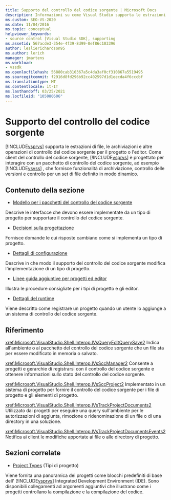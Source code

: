 ```yaml
---
title: Supporto del controllo del codice sorgente | Microsoft Docs
description: Informazioni su come Visual Studio supporta le estrazioni di file, archiviazioni e altre operazioni di controllo del codice sorgente per il progetto o l'editor.
ms.custom: SEO-VS-2020
ms.date: 11/04/2016
ms.topic: conceptual
helpviewer_keywords:
- source control [Visual Studio SDK], supporting
ms.assetid: 567acde3-354e-4f39-8d99-0ef86c103396
author: leslierichardson95
ms.author: lerich
manager: jmartens
ms.workload:
- vssdk
ms.openlocfilehash: 56880cab310367a5c4da3af0cf310867a5519495
ms.sourcegitcommit: f2916d8fd296b92cc402597d1d1eecda4f6cccbf
ms.translationtype: MT
ms.contentlocale: it-IT
ms.lasthandoff: 03/25/2021
ms.locfileid: "105080606"
---
```

# <a name="supporting-source-control"></a>Supporto del controllo del codice sorgente
[!INCLUDE[vsprvs](../../code-quality/includes/vsprvs_md.md)] supporta le estrazioni di file, le archiviazioni e altre operazioni di controllo del codice sorgente per il progetto o l'editor. Come client del controllo del codice sorgente, [!INCLUDE[vsprvs](../../code-quality/includes/vsprvs_md.md)] è progettato per interagire con un pacchetto di controllo del codice sorgente, ad esempio [!INCLUDE[vsvss](../../extensibility/includes/vsvss_md.md)] , che fornisce funzionalità di archiviazione, controllo delle versioni e controllo per un set di file definito in modo dinamico.

## <a name="in-this-section"></a>Contenuto della sezione
- [Modello per i pacchetti del controllo del codice sorgente](../../extensibility/internals/model-for-source-control-packages.md)

 Descrive le interfacce che devono essere implementate da un tipo di progetto per supportare il controllo del codice sorgente.

- [Decisioni sulla progettazione](../../extensibility/internals/source-control-design-decisions.md)

 Fornisce domande le cui risposte cambiano come si implementa un tipo di progetto.

- [Dettagli di configurazione](../../extensibility/internals/source-control-configuration-details.md)

 Descrive in che modo il supporto del controllo del codice sorgente modifica l'implementazione di un tipo di progetto.

- [Linee guida aggiuntive per progetti ed editor](../../extensibility/internals/additional-source-control-guidelines-for-projects-and-editors.md)

 Illustra le procedure consigliate per i tipi di progetto e gli editor.

- [Dettagli del runtime](../../extensibility/internals/source-control-runtime-details.md)

 Viene descritto come registrare un progetto quando un utente lo aggiunge a un sistema di controllo del codice sorgente.

## <a name="reference"></a>Riferimento
 <xref:Microsoft.VisualStudio.Shell.Interop.IVsQueryEditQuerySave2> Indica all'ambiente o al pacchetto del controllo del codice sorgente che un file sta per essere modificato in memoria o salvato.

 <xref:Microsoft.VisualStudio.Shell.Interop.IVsSccManager2> Consente a progetti e gerarchie di registrarsi con il controllo del codice sorgente e ottenere informazioni sullo stato del controllo del codice sorgente.

 <xref:Microsoft.VisualStudio.Shell.Interop.IVsSccProject2> Implementato in un sistema di progetto per fornire il controllo del codice sorgente per i file di progetto e gli elementi di progetto.

 <xref:Microsoft.VisualStudio.Shell.Interop.IVsTrackProjectDocuments2> Utilizzato dai progetti per eseguire una query sull'ambiente per le autorizzazioni di aggiunta, rimozione o ridenominazione di un file o di una directory in una soluzione.

 <xref:Microsoft.VisualStudio.Shell.Interop.IVsTrackProjectDocumentsEvents2> Notifica ai client le modifiche apportate ai file o alle directory di progetto.

## <a name="related-sections"></a>Sezioni correlate
- [Project Types](../../extensibility/internals/project-types.md) (Tipi di progetto)

 Viene fornita una panoramica dei progetti come blocchi predefiniti di base dell' [!INCLUDE[vsprvs](../../code-quality/includes/vsprvs_md.md)] Integrated Development Environment (IDE). Sono disponibili collegamenti ad argomenti aggiuntivi che illustrano come i progetti controllano la compilazione e la compilazione del codice.
